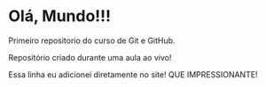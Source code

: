 # Olá, Mundo!!!
 Primeiro repositorio do curso de Git e GitHub.

 Repositório criado durante uma aula ao vivo!

Essa linha eu adicionei diretamente no site! QUE IMPRESSIONANTE!
